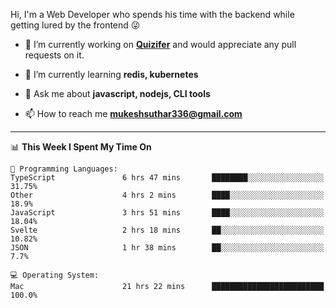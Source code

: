 Hi, I'm a Web Developer who spends his time with the backend while getting lured by the frontend 😜

- 🔭 I’m currently working on **[Quizifer](https://github.com/SutharMukesh/Quizifer/)** and would appreciate any pull requests on it.

- 🌱 I’m currently learning **redis, kubernetes**

- 💬 Ask me about **javascript, nodejs, CLI tools**

- 📫 How to reach me **mukeshsuthar336@gmail.com**

---
<!--START_SECTION:waka-->
📊 **This Week I Spent My Time On** 

```text
💬 Programming Languages: 
TypeScript               6 hrs 47 mins       ████████░░░░░░░░░░░░░░░░░   31.75% 
Other                    4 hrs 2 mins        ████░░░░░░░░░░░░░░░░░░░░░   18.9% 
JavaScript               3 hrs 51 mins       ████░░░░░░░░░░░░░░░░░░░░░   18.04% 
Svelte                   2 hrs 18 mins       ██░░░░░░░░░░░░░░░░░░░░░░░   10.82% 
JSON                     1 hr 38 mins        ██░░░░░░░░░░░░░░░░░░░░░░░   7.7%

💻 Operating System: 
Mac                      21 hrs 22 mins      █████████████████████████   100.0%

```


<!--END_SECTION:waka-->
